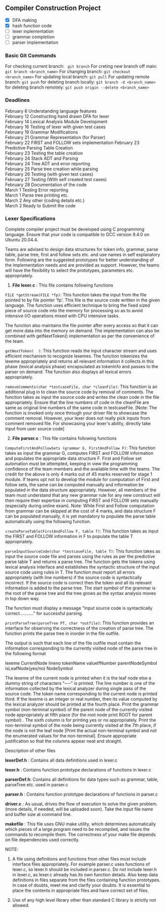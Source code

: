 ## Compiler Construction Project


- [x] DFA making
- [x] hash function code
- [ ] lexer inplementation
- [ ] grammar completion
- [ ] parser implementation

### Basic Git Commands ###

For checking current branch: ` git branch`
For creting new branch off main: `git branch <branch_name>`
For changing branch: `git checkout <branch_name>`
For updating local branch:  `git pull`
For updating remote branch: `git push`
for deleting branch locally: `git branch -d <branch_name>`
for deleting branch remotely: `git push origin --delete <branch_name>`

### Deadlines ###

February 6      Understanding language features            
February 12     Constructing hand drawn DFA for lexer    
February 14     Lexical Analysis Module Development     
February 16     Testing of lexer with given test cases        
February 19     Grammar Modifications                            
February 21     Grammar Representation (for Parser)       
February 22     FIRST and FOLLOW sets implementation
February 23     Predictive Parsing Table Creation             
February 23     Testing the table creation                         
February 24     Stack ADT and Parsing                              
February 24     Tree ADT and error reporting                    
February 25     Parse tree creation while parsing              
February 26     Testing (with given test cases)     
February 27     Testing (With self created test cases)        
February 28     Documentation of the code                     
March 1         Testing Error reporting                                
March 1         Parse tree printing etc.                               
March 2         Any other (coding details etc.)                  
March 2         Ready to Submit the code                    

### Lexer Specifications

	
Complete compiler project must be developed using C programming language. Ensure that your code is compatible to GCC version 9.4.0  on Ubuntu 20.04.4. 

Teams are advised to design data structures for token info, grammar, parse table, parse tree, first and follow sets etc. and use names in self explanatory form. Following are the suggested prototypes for better understanding of the implementation needs and are provided as support. However, the teams will have the flexibility to select the prototypes, parameters etc. appropriately. 

1. **File lexer.c** : This file contains following functions

`FILE *getStream(FILE *fp)`: This function takes the input from the file pointed to by file pointer 'fp'. This file is the source code written in the given language. The function uses efficient technique to bring the fixed sized piece of source code into the memory for processing so as to avoid intensive I/O operations mixed with CPU intensive tasks. 

The function also maintains the file pointer after every access so that it can get more data into the memory on demand. The implementation can also be combined with getNextToken() implementation as per the convenience of the team.

`getNextToken(  )`: This function reads the input character stream and uses efficient mechanism to recognize lexemes. The function tokenizes the lexeme appropriately and returns all relevant information it collects in this phase (lexical analysis phase) encapsulated as tokenInfo and passes to the parser on demand. The function also displays all lexical errors appropriately.

`removeComments(char *testcaseFile, char *cleanFile)`: This function is an additional plug in to clean the source code by removal of comments. The function takes as input the source code and writes the clean code in the file appropriately. Ensure that the line numbers of code in the cleanFile are same as original line numbers of the same code in testcaseFile. [Note: The function is invoked only once through your driver file to showcase the comment removal. However, your lexer does not really pick inputs from comment removed file. For showcasing your lexer's ability, directly take input from user source code]

2. **File parser.c** : This file contains following functions

`ComputeFirstAndFollowSets (grammar G, FirstAndFollow F)`: This function takes as input the grammar G, computes FIRST and FOLLOW information and populates the appropriate data structure F. First and Follow set automation must be attempted, keeping in view the programming confidence of the team members and the available time with the teams. The credit for the above is only 4 marks out of 45 marks reserved for stage 1 module. If teams opt not to develop the module for computation of First and follow sets, the same can be computed manually and information be populated in the data structure appropriately. However, all members of the team must understand that any new grammar rule for any new construct will then require their expertise in computing FIRST and FOLLOW sets manually (especially during online exam). Note: While First and Follow computation from grammar can be skipped at the cost of 4 marks, and data structure F can be populated manually, it is yet mandatory to populate the parse table automatically using the following function.

`createParseTable(FirstAndFollow F, table T)`: This function takes as input the FIRST and FOLLOW information in F to populate the table T appropriately. 

`parseInputSourceCode(char *testcaseFile, table T)`: This function takes as input the source code file and parses using the rules as per the predictive parse table T and returns a parse tree. The function gets the tokens using lexical analysis interface and establishes the syntactic structure of the input source code using rules in T. The function must report all errors appropriately (with line numbers) if the source code is syntactically incorrect. If the source code is correct then the token and all its relevant information is added to the parse tree. The start symbol of the grammar is the root of the parse tree and the tree grows as the syntax analysis moves in top down way.

The function must display a message "Input source code is syntactically correct..........." for successful parsing. 

`printParseTree(parseTree PT, char *outfile)`: This function provides an interface for observing the correctness of the creation of parse tree. The function prints the parse tree in inorder in the file outfile.

The output is such that each line of the file outfile must contain the information corresponding to the currently visited node of the parse tree in the following format

lexeme CurrentNode lineno tokenName valueIfNumber  parentNodeSymbol isLeafNode(yes/no) NodeSymbol

The lexeme of the current node is printed when it is the leaf node else a dummy string of characters "‐‐‐‐" is printed. The line number is one of the information collected by the lexical analyzer during single pass of the source code. The token name corresponding to the current node is printed third. If the lexeme is an integer or real number, then its value computed by the lexical analyzer should be printed at the fourth place. Print the grammar symbol (non-terminal symbol) of the parent node of the currently visited node appropriately at fifth place (for the root node print ROOT for parent symbol) . The sixth column is for printing yes or no appropriately. Print the non-terminal symbol of the node being currently visited at the 7th place, if the node is not the leaf node [Print the actual non-terminal symbol and not the enumerated values for the non-terminal]. Ensure appropriate justification so that the columns appear neat and straight. 

Description of other files

**lexerDef.h** : Contains all data definitions used in lexer.c

**lexer.h** : Contains function prototype declarations of functions in lexer.c

**parserDef.h**: Contains all definitions for data types such as grammar, table, parseTree etc. used in parser.c

**parser.h** : Contains function prototype declarations of functions in parser.c

**driver.c** : As usual, drives the flow of execution to solve the given problem. (more details, if needed, will be uploaded soon). Take the input file name and buffer size at command line.

**makefile** : This file uses GNU make utility, which determines automatically which pieces of a large program need to be recompiled, and issues the commands to recompile them. The correctness of your make file depends on file dependencies used correctly.

NOTE:

1. A file using definitions and functions from other files must include interface files appropriately. For example parser.c uses functions of lexer.c, so lexer.h should be included in parser.c. Do not include lexer.h in lexer.c, as lexer.c already has its own function details. Also keep data definitions in files separate from the files containing function prototypes. In case of doubts, meet me and clarify your doubts. It is essential to place the contents in appropriate files and have correct set of files.

2. Use of any high level library other than standard C library is strictly not allowed.
